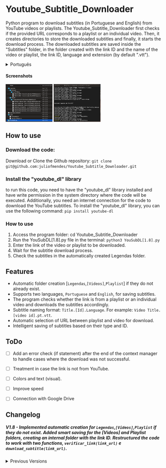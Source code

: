 # Youtube_Subtitle_Downloader

Python program to download subtitles (in Portuguese and English) from YouTube videos or playlists.
The Youtube_Subtitle_Downloader first checks if the provided URL corresponds to a playlist or an individual video. Then, it creates directories to store the downloaded subtitles and finally, it starts the download process. The downloaded subtitles are saved inside the "Subtitles" folder, in the folder created with the link ID and the name of the video or playlist, the link ID, language and extension (by default ".vtt").
  
<details>
<summary>Português</summary>
Programa em python que permite baixar legendas (em português e inglês) de vídeos ou playlists do YouTube.
O Youtube_Subtitle_Downloader primeiro verifica se a URL fornecida corresponde a uma playlist ou a um vídeo individual. Em seguida, ele cria diretórios para armazenar as legendas baixadas e, finalmente, inicia o download das legendas. As legendas baixadas são salvas dentro da pasta "Legendas", na pasta criada com o ID do link e com o nome do vídeo ou da playlist, o ID do link, a lingua e a extensão (por padrão ".vtt").
</details>

#### Screenshots
<img src="https://github.com/juliofmendes/Youtube-Subtitle-Downloader/blob/main/Screenshot_01.png?raw=true" width="30%" height="30%">     <img src="https://github.com/juliofmendes/Youtube-Subtitle-Downloader/blob/main/Screenshot_02.png?raw=true" width="30%" height="30%">




## How to use


### Download the code:
Download or Clone the Github repository:
`git clone git@github.com:juliofmendes/Youtube_Subtitle_Downloader.git`


### Install the "youtube_dl" library
to run this code, you need to have the "youtube_dl" library installed and have write permission in the system directory where the code will be executed. Additionally, you need an internet connection for the code to download the YouTube subtitles. 
To install the "youtube_dl" library, you can use the following command: 
`pip install youtube-dl`


### How to use

1. Access the program folder: cd Youtube_Subtitle_Downloader
2. Run the YouSubDL[1.8].py file in the terminal: `python3 YouSubDL[1.8].py`
3. Enter the link of the video or playlist to be downloaded.
4. Wait for the subtitle download process.
5. Check the subtitles in the automatically created Legendas folder.




## Features

- Automatic folder creation [`Legendas`,`[Videos]`,`Playlist`] if they do not already exist.
- Supports two languages, `Portuguese` and `English`, for saving subtitles.
- The program checks whether the link is from a playlist or an individual video and downloads the subtitles accordingly.
- Subtitle naming format: `Title.[Id].Language`. For example: `Video Title.[video id].pt.vtt`.
- Automatic selection of URL between playlist and video for download.
- Intelligent saving of subtitles based on their type and ID.




## ToDo
* [ ] Add an error check (if statement) after the end of the context manager to handle cases where the download was not successful.
* [ ] Treatment in case the link is not from YouTube.
* [ ] Colors and text (visual).
* [ ] Improve speed
* [ ] Connection with Google Drive




## Changelog

##### V1.8 - Implemented automatic creation for `Legendas`,`[Videos]`,`Playlist` if they do not exist. Added smart saving for the [Videos] and Playlist folders, creating an internal folder with the link ID. Restructured the code to work with two functions, `verificar_link(link_url)` e `download_subtitle(link_url)`.

  <details>
  <summary>Previous Versions</summary>

V1.7 - Implemented automatic selection between the playlist video link and simple videos for download. Subtitles are now saved in the playlist folder.

V1.5 - Structured the function for reading YouTube lists. Changed the SRT extension to `VTT`. Adjustment in the naming of saving `title.[id].ext.vtt`.

V1.3 - Added the function of creating the `Legendas` folder, saving the subtitle inside the folder. Restricted the download of automatically generated subtitles. Added the possibility of the `EN` language in addition to PT-BR. Implemented the subtitle naming format `nome[id].ling.srt`.

V1.0 - Basic and initial. Saves the `PT-BR` subtitle of the video in the file folder.
</details>
